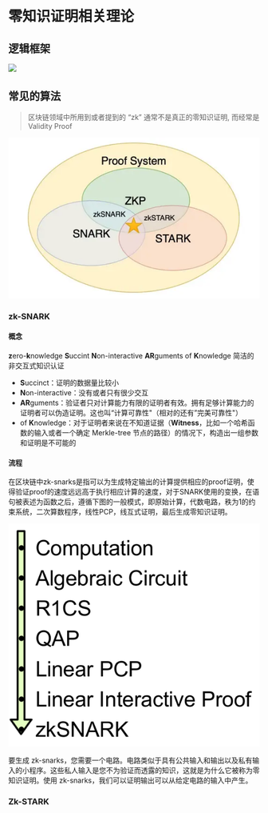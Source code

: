 # 零知识证明相关理论

## 逻辑框架

![](../img/zk_framework.png)

## 常见的算法

> 区块链领域中所用到或者提到的 “zk” 通常不是真正的零知识证明, 而经常是 Validity Proof

![](./img/zkp.png)

### zk-SNARK

#### 概念

**z**ero-**k**nowledge **S**uccint **N**on-interactive **AR**guments of **K**nowledge 简洁的非交互式知识认证

- **S**uccinct：证明的数据量比较小
- **N**on-interactive：没有或者只有很少交互
- **AR**guments：验证者只对计算能力有限的证明者有效。拥有足够计算能力的证明者可以伪造证明。这也叫“计算可靠性"（相对的还有”完美可靠性"）
- of **K**nowledge：对于证明者来说在不知道证据（**Witness**，比如一个哈希函数的输入或者一个确定 Merkle-tree 节点的路径）的情况下，构造出一组参数和证明是不可能的

#### 流程

在区块链中zk-snarks是指可以为生成特定输出的计算提供相应的proof证明，使得验证proof的速度远远高于执行相应计算的速度，对于SNARK使用的变换，在语句被表述为函数之后，遵循下图的一般模式，即原始计算，代数电路，秩为1的约束系统，二次算数程序，线性PCP，线互式证明，最后生成零知识证明。

![](./img/zk_snark.png)

要生成 zk-snarks，您需要一个电路。电路类似于具有公共输入和输出以及私有输入的小程序。这些私人输入是您不为验证而透露的知识，这就是为什么它被称为零知识证明。使用 zk-snarks，我们可以证明输出可以从给定电路的输入中产生。

### Zk-STARK